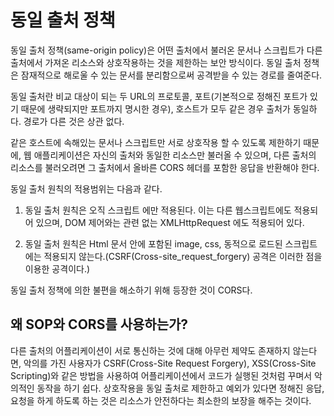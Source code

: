 # 동일 출처 정책

동일 출처 정책(same-origin policy)은 어떤 출처에서 불러온 문서나 스크립트가 다른 출처에서 가져온 리소스와 상호작용하는 것을 제한하는 보안 방식이다. 동일 출처 정책은 잠재적으로 해로울 수 있는 문서를 분리함으로써 공격받을 수 있는 경로를 줄여준다.

동일 출처란 비교 대상이 되는 두 URL의 프로토콜, 포트(기본적으로 정해진 포트가 있기 때문에 생략되지만 포트까지 명시한 경우), 호스트가 모두 같은 경우 출처가 동일하다. 경로가 다른 것은 상관 없다. 

같은 호스트에 속해있는 문서나 스크립트만 서로 상호작용 할 수 있도록 제한하기 때문에, 웹 애플리케이션은 자신의 출처와 동일한 리소스만 불러올 수 있으며, 다른 출처의 리소스를 불러오려면 그 출처에서 올바른 CORS 헤더를 포함한 응답을 반환해야 한다.

동일 출처 원칙의 적용범위는 다음과 같다.

1. 동일 출처 원칙은 오직 스크립트 에만 적용된다. 이는 다른 웹스크립트에도 적용되어 있으며, DOM 제어와는 관련 없는 XMLHttpRequest 에도 적용되어 있다.

2. 동일 출처 원칙은 Html 문서 안에 포함된 image, css, 동적으로 로드된 스크립트 에는 적용되지 않는다.(CSRF(Cross-site_request_forgery) 공격은 이러한 점을 이용한 공격이다.)

동일 출처 정책에 의한 불편을 해소하기 위해 등장한 것이 CORS다.

## 왜 SOP와 CORS를 사용하는가?

다른 출처의 어플리케이션이 서로 통신하는 것에 대해 아무런 제약도 존재하지 않는다면, 악의를 가진 사용자가 CSRF(Cross-Site Request Forgery), XSS(Cross-Site Scripting)와 같은 방법을 사용하여 어플리케이션에서 코드가 실행된 것처럼 꾸며서 악의적인 동작을 하기 쉽다. 상호작용을 동일 출처로 제한하고 예외가 있다면 정해진 응답, 요청을 하게 하도록 하는 것은 리소스가 안전하다는 최소한의 보장을 해주는 것이다.